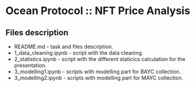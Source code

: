 # Ocean Protocol :: NFT Price Analysis

## Files description

- README.md - task and files description.
- 1_data_cleaning.ipynb - script with the data cleaning.
- 2_statistics.ipynb - script with the different staticics calculation for the presentation.
- 3_modelling1.ipynb - scripts with modelling part for BAYC collection.
- 3_modelling2.ipynb - scripts with modelling part for MAYC collection.
